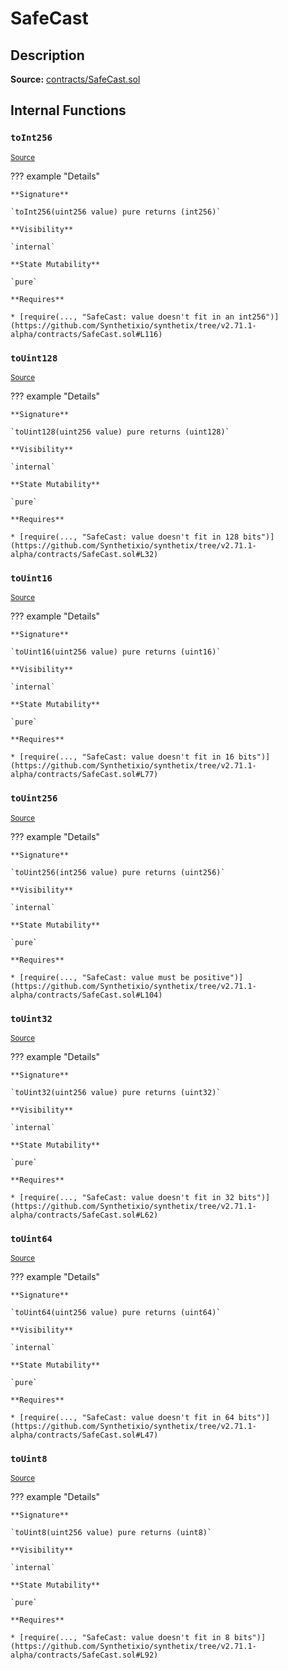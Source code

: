 # SafeCast

## Description

**Source:** [contracts/SafeCast.sol](https://github.com/Synthetixio/synthetix/tree/v2.71.1-alpha/contracts/SafeCast.sol)

## Internal Functions

### `toInt256`

<sub>[Source](https://github.com/Synthetixio/synthetix/tree/v2.71.1-alpha/contracts/SafeCast.sol#L115)</sub>

??? example "Details"

    **Signature**

    `toInt256(uint256 value) pure returns (int256)`

    **Visibility**

    `internal`

    **State Mutability**

    `pure`

    **Requires**

    * [require(..., "SafeCast: value doesn't fit in an int256")](https://github.com/Synthetixio/synthetix/tree/v2.71.1-alpha/contracts/SafeCast.sol#L116)

### `toUint128`

<sub>[Source](https://github.com/Synthetixio/synthetix/tree/v2.71.1-alpha/contracts/SafeCast.sol#L31)</sub>

??? example "Details"

    **Signature**

    `toUint128(uint256 value) pure returns (uint128)`

    **Visibility**

    `internal`

    **State Mutability**

    `pure`

    **Requires**

    * [require(..., "SafeCast: value doesn't fit in 128 bits")](https://github.com/Synthetixio/synthetix/tree/v2.71.1-alpha/contracts/SafeCast.sol#L32)

### `toUint16`

<sub>[Source](https://github.com/Synthetixio/synthetix/tree/v2.71.1-alpha/contracts/SafeCast.sol#L76)</sub>

??? example "Details"

    **Signature**

    `toUint16(uint256 value) pure returns (uint16)`

    **Visibility**

    `internal`

    **State Mutability**

    `pure`

    **Requires**

    * [require(..., "SafeCast: value doesn't fit in 16 bits")](https://github.com/Synthetixio/synthetix/tree/v2.71.1-alpha/contracts/SafeCast.sol#L77)

### `toUint256`

<sub>[Source](https://github.com/Synthetixio/synthetix/tree/v2.71.1-alpha/contracts/SafeCast.sol#L103)</sub>

??? example "Details"

    **Signature**

    `toUint256(int256 value) pure returns (uint256)`

    **Visibility**

    `internal`

    **State Mutability**

    `pure`

    **Requires**

    * [require(..., "SafeCast: value must be positive")](https://github.com/Synthetixio/synthetix/tree/v2.71.1-alpha/contracts/SafeCast.sol#L104)

### `toUint32`

<sub>[Source](https://github.com/Synthetixio/synthetix/tree/v2.71.1-alpha/contracts/SafeCast.sol#L61)</sub>

??? example "Details"

    **Signature**

    `toUint32(uint256 value) pure returns (uint32)`

    **Visibility**

    `internal`

    **State Mutability**

    `pure`

    **Requires**

    * [require(..., "SafeCast: value doesn't fit in 32 bits")](https://github.com/Synthetixio/synthetix/tree/v2.71.1-alpha/contracts/SafeCast.sol#L62)

### `toUint64`

<sub>[Source](https://github.com/Synthetixio/synthetix/tree/v2.71.1-alpha/contracts/SafeCast.sol#L46)</sub>

??? example "Details"

    **Signature**

    `toUint64(uint256 value) pure returns (uint64)`

    **Visibility**

    `internal`

    **State Mutability**

    `pure`

    **Requires**

    * [require(..., "SafeCast: value doesn't fit in 64 bits")](https://github.com/Synthetixio/synthetix/tree/v2.71.1-alpha/contracts/SafeCast.sol#L47)

### `toUint8`

<sub>[Source](https://github.com/Synthetixio/synthetix/tree/v2.71.1-alpha/contracts/SafeCast.sol#L91)</sub>

??? example "Details"

    **Signature**

    `toUint8(uint256 value) pure returns (uint8)`

    **Visibility**

    `internal`

    **State Mutability**

    `pure`

    **Requires**

    * [require(..., "SafeCast: value doesn't fit in 8 bits")](https://github.com/Synthetixio/synthetix/tree/v2.71.1-alpha/contracts/SafeCast.sol#L92)
